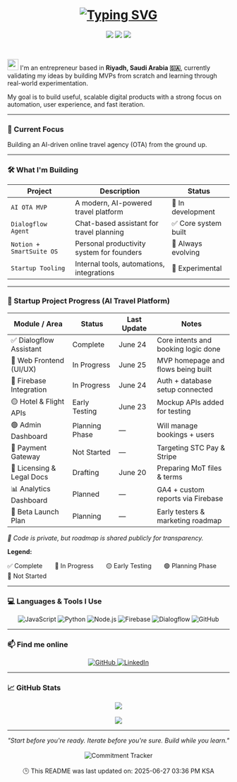 <h1 align="center">
  <a href="https://git.io/typing-svg">
    <img src="https://readme-typing-svg.herokuapp.com?font=Fira+Code&size=50&duration=2000&pause=800&color=ffffff&background=000000EE&center=true&vCenter=true&multiline=true&width=1400&height=300&lines=Hey+there!;I'm+Abdulaziz+Alhawsa.;Welcome+to+my+GitHub+Playground!" alt="Typing SVG" />
  </a>
</h1>

<p align="center">
  <img src="https://img.shields.io/github/stars/abdulazizalhawsa/your-repo-name?style=for-the-badge" />
  <img src="https://img.shields.io/github/forks/abdulazizalhawsa/your-repo-name?style=for-the-badge" />
  <img src="https://img.shields.io/github/last-commit/abdulazizalhawsa/your-repo-name?style=for-the-badge" />
</p>

<br/>

<p>
  <img src="https://media.giphy.com/media/hvRJCLFzcasrR4ia7z/giphy.gif" width="25px" />
  I'm an entrepreneur based in <b>Riyadh, Saudi Arabia 🇸🇦</b>, currently validating my ideas by building MVPs from scratch and learning through real-world experimentation.
</p>

<p>
  My goal is to build useful, scalable digital products with a strong focus on automation, user experience, and fast iteration.
</p>

---

### 🚀 Current Focus

Building an AI-driven online travel agency (OTA) from the ground up.

---

### 🛠️ What I'm Building

| Project             | Description                                | Status          |
|---------------------|--------------------------------------------|-----------------|
| `AI OTA MVP`        | A modern, AI-powered travel platform       | 🚧 In development |
| `Dialogflow Agent`  | Chat-based assistant for travel planning   | ✅ Core system built |
| `Notion + SmartSuite OS` | Personal productivity system for founders | 🔁 Always evolving |
| `Startup Tooling`   | Internal tools, automations, integrations  | 🧪 Experimental  |

---

### 🚧 Startup Project Progress (AI Travel Platform)

| Module / Area              | Status         | Last Update | Notes |
|----------------------------|----------------|-------------|-------|
| ✅ Dialogflow Assistant     | Complete       | June 24     | Core intents and booking logic done |
| 🔄 Web Frontend (UI/UX)     | In Progress    | June 25     | MVP homepage and flows being built  |
| 🔄 Firebase Integration     | In Progress    | June 24     | Auth + database setup connected     |
| 🟡 Hotel & Flight APIs      | Early Testing  | June 23     | Mockup APIs added for testing       |
| 🟢 Admin Dashboard          | Planning Phase | —           | Will manage bookings + users        |
| 🔲 Payment Gateway          | Not Started    | —           | Targeting STC Pay & Stripe          |
| 📝 Licensing & Legal Docs   | Drafting       | June 20     | Preparing MoT files & terms         |
| 📊 Analytics Dashboard      | Planned        | —           | GA4 + custom reports via Firebase   |
| 🧪 Beta Launch Plan         | Planning       | —           | Early testers & marketing roadmap   |

_🔐 Code is private, but roadmap is shared publicly for transparency._

**Legend:**

✅ Complete  🔄 In Progress  🟡 Early Testing  🟢 Planning Phase  🔲 Not Started

---

### 💻 Languages & Tools I Use

<p align="center">
  <img alt="JavaScript" src="https://img.shields.io/badge/JavaScript-%23323330.svg?logo=javascript&logoColor=%23F7DF1E&style=for-the-badge" />
  <img alt="Python" src="https://img.shields.io/badge/Python-%2312100E.svg?logo=python&style=for-the-badge&logoColor=yellow" />
  <img alt="Node.js" src="https://img.shields.io/badge/Node.js-black?logo=node.js&style=for-the-badge&logoColor=green" />
  <img alt="Firebase" src="https://img.shields.io/badge/Firebase-black?logo=firebase&style=for-the-badge&logoColor=orange" />
  <img alt="Dialogflow" src="https://img.shields.io/badge/Dialogflow-black?logo=dialogflow&style=for-the-badge&logoColor=orange" />
  <img alt="GitHub" src="https://img.shields.io/badge/GitHub-%2312100E.svg?&style=for-the-badge&logo=GitHub&logoColor=white" />
</p>

---

### 📫 Find me online

<p align="center">
  <a href="https://github.com/abdulazizalhawsa" target="_blank">
    <img alt="GitHub" src="https://img.shields.io/badge/GitHub-%2312100E.svg?&style=for-the-badge&logo=github&logoColor=white" />
  </a>
  <a href="https://www.linkedin.com/in/abdulazizalhawsa" target="_blank">
    <img alt="LinkedIn" src="https://img.shields.io/badge/LinkedIn-%230A66C2.svg?&style=for-the-badge&logo=linkedin&logoColor=white" />
  </a>
</p>

---

### 📈 GitHub Stats

<p align="center">
  <img src="https://github-readme-stats.vercel.app/api?username=abdulazizalhawsa&show_icons=true&theme=tokyonight&hide_border=true" />
  <br><br>
  <img src="https://github-readme-stats.vercel.app/api/top-langs/?username=abdulazizalhawsa&layout=compact&theme=tokyonight&hide_border=true" />
</p>

---

<p align="center">
  <em>"Start before you're ready. Iterate before you're sure. Build while you learn."</em>
  <br><br>
  <img alt="Commitment Tracker" 
       src="https://github-readme-streak-stats.herokuapp.com/?user=abdulazizalhawsa&theme=tokyonight&hide_border=true&date_format=M%20j%5B%2C%20Y%5D" />
  <br><br>
  🕒 This README was last updated on: <!--LAST_UPDATED-->2025-06-27 03:36 PM KSA<!--END_LAST_UPDATED-->
</p>
